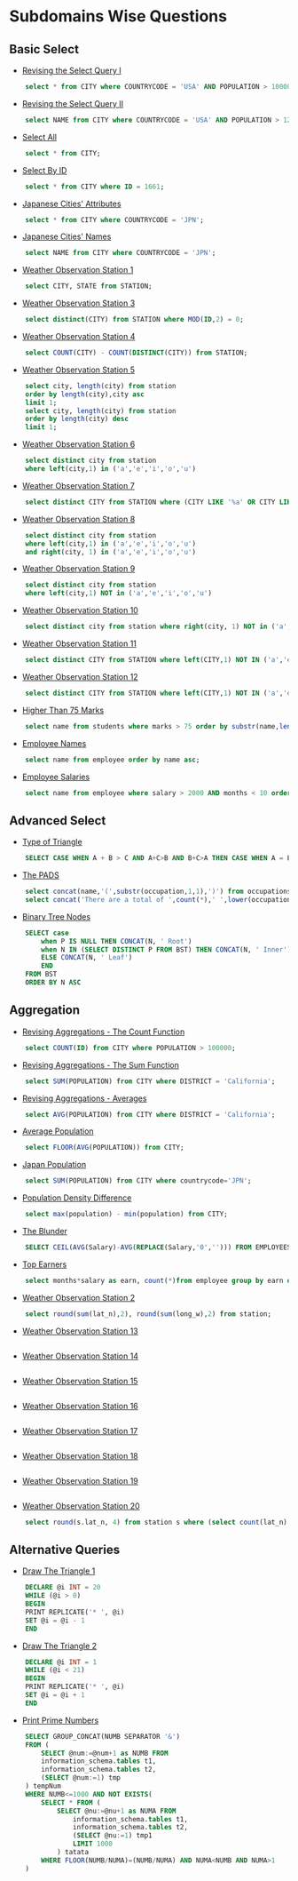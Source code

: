 # Subdomains Wise Questions

## Basic Select
- [Revising the Select Query I](https://www.hackerrank.com/challenges/revising-the-select-query/problem)
```SQL
    select * from CITY where COUNTRYCODE = 'USA' AND POPULATION > 100000;
```

- [Revising the Select Query II](https://www.hackerrank.com/challenges/revising-the-select-query-2)
```SQL
    select NAME from CITY where COUNTRYCODE = 'USA' AND POPULATION > 120000;
```

- [Select All](https://www.hackerrank.com/challenges/select-all-sql)
```SQL
    select * from CITY;
```

- [Select By ID](https://www.hackerrank.com/challenges/select-by-id)
```SQL
    select * from CITY where ID = 1661;
```

- [Japanese Cities' Attributes](https://www.hackerrank.com/challenges/japanese-cities-attributes)
```SQL
    select * from CITY where COUNTRYCODE = 'JPN';
```

- [Japanese Cities' Names](https://www.hackerrank.com/challenges/japanese-cities-name)
```SQL
    select NAME from CITY where COUNTRYCODE = 'JPN';
```

- [Weather Observation Station 1](https://www.hackerrank.com/challenges/weather-observation-station-1)
```SQL
    select CITY, STATE from STATION;
```

- [Weather Observation Station 3](https://www.hackerrank.com/challenges/weather-observation-station-3)
```SQL
    select distinct(CITY) from STATION where MOD(ID,2) = 0;
```

- [Weather Observation Station 4](https://www.hackerrank.com/challenges/weather-observation-station-4)
```SQL
    select COUNT(CITY) - COUNT(DISTINCT(CITY)) from STATION;
```

- [Weather Observation Station 5](https://www.hackerrank.com/challenges/weather-observation-station-5)
```SQL
    select city, length(city) from station
    order by length(city),city asc
    limit 1;
    select city, length(city) from station
    order by length(city) desc
    limit 1;
```

- [Weather Observation Station 6](https://www.hackerrank.com/challenges/weather-observation-station-6)
```SQL
    select distinct city from station 
    where left(city,1) in ('a','e','i','o','u')
```

- [Weather Observation Station 7](https://www.hackerrank.com/challenges/weather-observation-station-7)
```SQL
    select distinct CITY from STATION where (CITY LIKE '%a' OR CITY LIKE '%e' OR CITY LIKE '%i' OR CITY LIKE '%u' OR CITY LIKE '%o');
```

- [Weather Observation Station 8](https://www.hackerrank.com/challenges/weather-observation-station-8)
```SQL
    select distinct city from station 
    where left(city,1) in ('a','e','i','o','u') 
    and right(city, 1) in ('a','e','i','o','u')
```

- [Weather Observation Station 9](https://www.hackerrank.com/challenges/weather-observation-station-9)
```SQL
    select distinct city from station 
    where left(city,1) NOT in ('a','e','i','o','u')
```

- [Weather Observation Station 10](https://www.hackerrank.com/challenges/weather-observation-station-10)
```SQL
    select distinct city from station where right(city, 1) NOT in ('a','e','i','o','u');
```

- [Weather Observation Station 11](https://www.hackerrank.com/challenges/weather-observation-station-11)
```SQL
    select distinct CITY from STATION where left(CITY,1) NOT IN ('a','e','i','o','u') OR right(CITY,1) NOT IN ('a','e','i','o','u');
```

- [Weather Observation Station 12](https://www.hackerrank.com/challenges/weather-observation-station-12)
```SQL
    select distinct CITY from STATION where left(CITY,1) NOT IN ('a','e','i','o','u') AND right(CITY,1) NOT IN ('a','e','i','o','u');
```

- [Higher Than 75 Marks](https://www.hackerrank.com/challenges/more-than-75-marks)
```SQL
    select name from students where marks > 75 order by substr(name,length(name)-2, 3), id;
```

- [Employee Names](https://www.hackerrank.com/challenges/name-of-employees)
```SQL
    select name from employee order by name asc;
```

- [Employee Salaries](https://www.hackerrank.com/challenges/salary-of-employees)
```SQL
    select name from employee where salary > 2000 AND months < 10 order by employee_id;
```

## Advanced Select
- [Type of Triangle](https://www.hackerrank.com/challenges/what-type-of-triangle)
```SQL
    SELECT CASE WHEN A + B > C AND A+C>B AND B+C>A THEN CASE WHEN A = B AND B = C THEN 'Equilateral' WHEN A = B OR B = C OR A = C THEN 'Isosceles' WHEN A != B OR B != C OR A != C THEN 'Scalene' END ELSE 'Not A Triangle' END FROM TRIANGLES;
```

- [The PADS](https://www.hackerrank.com/challenges/the-pads)
```SQL
    select concat(name,'(',substr(occupation,1,1),')') from occupations order by name;
    select concat('There are a total of ',count(*),' ',lower(occupation),'s.') from occupations group by occupation order by count(*), occupation;
```

- [Binary Tree Nodes](https://www.hackerrank.com/challenges/binary-search-tree-1)
```SQL
    SELECT case
        when P IS NULL THEN CONCAT(N, ' Root')
        when N IN (SELECT DISTINCT P FROM BST) THEN CONCAT(N, ' Inner')
        ELSE CONCAT(N, ' Leaf')
        END
    FROM BST
    ORDER BY N ASC
```

## Aggregation
- [Revising Aggregations - The Count Function](https://www.hackerrank.com/challenges/revising-aggregations-the-count-function)
```SQL
    select COUNT(ID) from CITY where POPULATION > 100000;
```

- [Revising Aggregations - The Sum Function](https://www.hackerrank.com/challenges/revising-aggregations-sum)
```SQL
    select SUM(POPULATION) from CITY where DISTRICT = 'California';
```

- [Revising Aggregations - Averages](https://www.hackerrank.com/challenges/revising-aggregations-the-average-function)
```SQL
    select AVG(POPULATION) from CITY where DISTRICT = 'California';
```

- [Average Population](https://www.hackerrank.com/challenges/average-population)
```SQL
    select FLOOR(AVG(POPULATION)) from CITY;
```

- [Japan Population](https://www.hackerrank.com/challenges/japan-population/problem)
```SQL
    select SUM(POPULATION) from CITY where countrycode='JPN';
```

- [Population Density Difference](https://www.hackerrank.com/challenges/population-density-difference/problem)
```SQL
    select max(population) - min(population) from CITY;
```

- [The Blunder](https://www.hackerrank.com/challenges/the-blunder/problem)
```SQL
    SELECT CEIL(AVG(Salary)-AVG(REPLACE(Salary,'0',''))) FROM EMPLOYEES;
```

- [Top Earners](https://www.hackerrank.com/challenges/earnings-of-employees/problem)
```SQL
    select months*salary as earn, count(*)from employee group by earn order by earn desc limit 1;
```

- [Weather Observation Station 2](https://www.hackerrank.com/challenges/weather-observation-station-2)
```SQL
    select round(sum(lat_n),2), round(sum(long_w),2) from station;
```

- [Weather Observation Station 13](https://www.hackerrank.com/challenges/weather-observation-station-13)
```SQL
```

- [Weather Observation Station 14](https://www.hackerrank.com/challenges/weather-observation-station-14)
```SQL
```

- [Weather Observation Station 15](https://www.hackerrank.com/challenges/weather-observation-station-15)
```SQL
```

- [Weather Observation Station 16](https://www.hackerrank.com/challenges/weather-observation-station-16)
```SQL
```

- [Weather Observation Station 17](https://www.hackerrank.com/challenges/weather-observation-station-17)
```SQL
```

- [Weather Observation Station 18](https://www.hackerrank.com/challenges/weather-observation-station-18)
```SQL
```

- [Weather Observation Station 19](https://www.hackerrank.com/challenges/weather-observation-station-19)
```SQL
```

- [Weather Observation Station 20](https://www.hackerrank.com/challenges/weather-observation-station-20)
```SQL
    select round(s.lat_n, 4) from station s where (select count(lat_n) from station where s.lat_n > lat_n ) = (select count(lat_n) from station where s.lat_n < lat_n ); 
```

<!-- 
## Basic Join
- []()
```SQL
```

- []()
```SQL
```

- []()
```SQL
```

- []()
```SQL
```

## Advanced Join
- []()
```SQL
```

- []()
```SQL
```

- []()
```SQL
```

- []()
```SQL
```

- []()
```SQL
``` -->

## Alternative Queries
- [Draw The Triangle 1](https://www.hackerrank.com/challenges/draw-the-triangle-1)
```SQL
    DECLARE @i INT = 20
    WHILE (@i > 0) 
    BEGIN
    PRINT REPLICATE('* ', @i) 
    SET @i = @i - 1
    END
```

- [Draw The Triangle 2](https://www.hackerrank.com/challenges/draw-the-triangle-2)
```SQL
    DECLARE @i INT = 1
    WHILE (@i < 21) 
    BEGIN
    PRINT REPLICATE('* ', @i) 
    SET @i = @i + 1
    END
```

- [Print Prime Numbers](https://www.hackerrank.com/challenges/print-prime-numbers)
```SQL
    SELECT GROUP_CONCAT(NUMB SEPARATOR '&')
    FROM (
        SELECT @num:=@num+1 as NUMB FROM
        information_schema.tables t1,
        information_schema.tables t2,
        (SELECT @num:=1) tmp
    ) tempNum
    WHERE NUMB<=1000 AND NOT EXISTS(
        SELECT * FROM (
            SELECT @nu:=@nu+1 as NUMA FROM
                information_schema.tables t1,
                information_schema.tables t2,
                (SELECT @nu:=1) tmp1
                LIMIT 1000
            ) tatata
        WHERE FLOOR(NUMB/NUMA)=(NUMB/NUMA) AND NUMA<NUMB AND NUMA>1
    )

```
